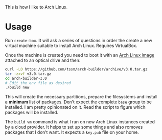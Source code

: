 This is how I like to Arch Linux.

# Usage

Run `create-box`. It will ask a series of questions in
order the create a new virtual machine suitable to install Arch
Linux. Requires VirtualBox.

Once the machine is created you need to boot it with an [Arch
Linux image][arch] attached to an optical drive and then:

```bash
curl -LO https://github.com/tssm/arch-builder/archive/v3.0.tar.gz
tar -zxvf v3.0.tar.gz
cd arch-builder-3.0
# Edit the env file as desired
./build new
```

This will create the necessary partitions, prepare the filesystems
and install a **minimum** list of packages. Don't expect the
complete `base` group to be installed. I am pretty opinionated on
it. Read the script to figure which packages will be installed.

The `build vm` command is what I run on new Arch
Linux instances created by a cloud provider. It helps to set up
some things and also romoves packages that I don't want. It
expects a `key.pub` file on your home.

[arch]: https://www.archlinux.org/download/

